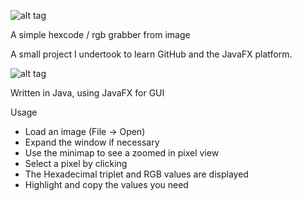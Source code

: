 ![alt tag](http://i.imgur.com/rxZB8vr.png)

A simple hexcode / rgb grabber from image

A small project I undertook to learn GitHub and the JavaFX platform.

![alt tag](http://i.imgur.com/rgZHfub.png)

Written in Java, using JavaFX for GUI

Usage

* Load an image (File -> Open)
* Expand the window if necessary
* Use the minimap to see a zoomed in pixel view
* Select a pixel by clicking
* The Hexadecimal triplet and RGB values are displayed
* Highlight and copy the values you need
